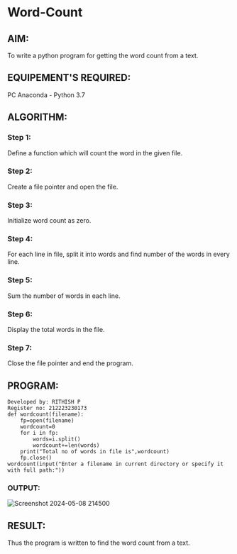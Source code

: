 # Word-Count
## AIM:
To write a python program for getting the word count from a text.
## EQUIPEMENT'S REQUIRED: 
PC
Anaconda - Python 3.7
## ALGORITHM: 
### Step 1:
Define a function which will count the word in the given file.

### Step 2:
Create a file pointer and open the file.

### Step 3:
Initialize word count as zero.

### Step 4:
For each line in file, split it into words and find number of the words in every line.

### Step 5:
Sum the number of words in each line.

### Step 6:
Display the total words in the file.

### Step 7:
Close the file pointer and end the program.
 
## PROGRAM:

```
Developed by: RITHISH P
Register no: 212223230173
def wordcount(filename):
    fp=open(filename)
    wordcount=0
    for i in fp:
        words=i.split()
        wordcount+=len(words)
    print("Total no of words in file is",wordcount)
    fp.close()
wordcount(input("Enter a filename in current directory or specify it with full path:"))
```

### OUTPUT:

![Screenshot 2024-05-08 214500](https://github.com/RITHISHlearn/Word-Count/assets/145446645/e331eb22-6a4b-42db-8323-bf54802e6ddd)


## RESULT:
Thus the program is written to find the word count from a text.
